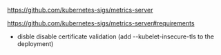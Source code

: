 https://github.com/kubernetes-sigs/metrics-server

https://github.com/kubernetes-sigs/metrics-server#requirements
- disble disable certificate validation (add --kubelet-insecure-tls to the deployment)
